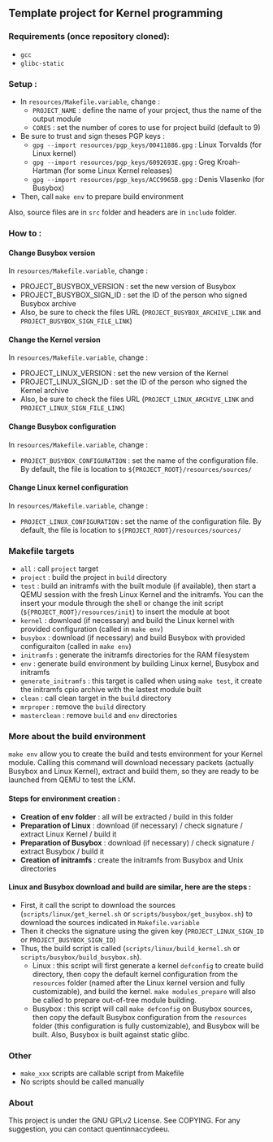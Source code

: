
## Template project for Kernel programming

### Requirements (once repository cloned):
* `gcc`
* `glibc-static`

### Setup :

* In `resources/Makefile.variable`, change :
  * `PROJECT_NAME` : define the name of your project, thus the name of the output module
  * `CORES` : set the number of cores to use for project build (default to 9)
* Be sure to trust and sign theses PGP keys :
  * `gpg --import resources/pgp_keys/00411886.gpg` : Linux Torvalds (for Linux kernel)
  * `gpg --import resources/pgp_keys/6092693E.gpg` : Greg Kroah-Hartman (for some Linux Kernel releases)
  * `gpg --import resources/pgp_keys/ACC9965B.gpg` : Denis Vlasenko (for Busybox)
* Then, call `make env` to prepare build environment

Also, source files are in `src` folder and headers are in `include` folder.

### How to :

#### Change Busybox version
In `resources/Makefile.variable`, change :
* PROJECT_BUSYBOX_VERSION : set the new version of Busybox
* PROJECT_BUSYBOX_SIGN_ID : set the ID of the person who signed Busybox archive
* Also, be sure to check the files URL (`PROJECT_BUSYBOX_ARCHIVE_LINK` and `PROJECT_BUSYBOX_SIGN_FILE_LINK`)

#### Change the Kernel version
In `resources/Makefile.variable`, change :
* PROJECT_LINUX_VERSION : set the new version of the Kernel
* PROJECT_LINUX_SIGN_ID : set the ID of the person who signed the Kernel archive
* Also, be sure to check the files URL (`PROJECT_LINUX_ARCHIVE_LINK` and `PROJECT_LINUX_SIGN_FILE_LINK`)

#### Change Busybox configuration
In `resources/Makefile.variable`, change :
* `PROJECT_BUSYBOX_CONFIGURATION` : set the name of the configuration file. By default, the file is location to `${PROJECT_ROOT}/resources/sources/`

#### Change Linux kernel configuration
In `resources/Makefile.variable`, change :
* `PROJECT_LINUX_CONFIGURATION` : set the name of the configuration file. By default, the file is location to `${PROJECT_ROOT}/resources/sources/`


### Makefile targets
* `all` : call `project` target
* `project` : build the project in `build` directory
* `test` : build an initramfs with the built module (if available), then start a QEMU session with the fresh Linux Kernel and the initramfs. You can the insert your module through the shell or change the init script (`${PROJECT_ROOT}/resources/init`) to insert the module at boot
* `kernel` : download (if necessary) and build the Linux kernel with provided configuration (called in `make env`)
* `busybox` : download (if necessary) and build Busybox with provided configuraiton (called in `make env`)
* `initramfs` : generate the initramfs directories for the RAM filesystem
* `env` : generate build environment by building Linux kernel, Busybox and initramfs
* `generate_initramfs` : this target is called when using `make test`, it create the initramfs cpio archive with the lastest module built
* `clean` : call clean target in the `build` directory
* `mrproper` : remove the `build` directory
* `masterclean` : remove `build` and `env` directories

### More about the build environment
`make env` allow you to create the build and tests environment for your Kernel module.
Calling this command will download necessary packets (actually Busybox and Linux Kernel), extract and build them, so they are ready to be launched from QEMU to test the LKM.

#### Steps for environment creation :
* __Creation of env folder__ : all will be extracted / build in this folder
* __Preparation of Linux__ : download (if necessary) / check signature / extract Linux Kernel / build it
* __Preparation of Busybox__ : download (if necessary) / check signature / extract Busybox / build it
* __Creation of initramfs__ : create the initramfs from Busybox and Unix directories

#### Linux and Busybox download and build are similar, here are the steps :
* First, it call the script to download the sources (`scripts/linux/get_kernel.sh` or `scripts/busybox/get_busybox.sh`) to download the sources indicated in `Makefile.variable`
* Then it checks the signature using the given key (`PROJECT_LINUX_SIGN_ID` or `PROJECT_BUSYBOX_SIGN_ID`)
* Thus, the build script is called (`scripts/linux/build_kernel.sh` or `scripts/busybox/build_busybox.sh`).
   * Linux : this script will first generate a kernel `defconfig` to create build directory, then copy the default kernel configuration from the `resources` folder (named after the Linux kernel version and fully customizable), and build the kernel. `make modules_prepare` will also be called to prepare out-of-tree module building.
   * Busybox : this script will call `make defconfig` on Busybox sources, then copy the default Busybox configuration from the `resources` folder (this configuration is fully customizable), and Busybox will be built. Also, Busybox is built against static glibc.

### Other
* `make_xxx` scripts are callable script from Makefile
* No scripts should be called manually

### About
This project is under the GNU GPLv2 License. See COPYING.
For any suggestion, you can contact quentin<at>naccyde<dot>eu.
